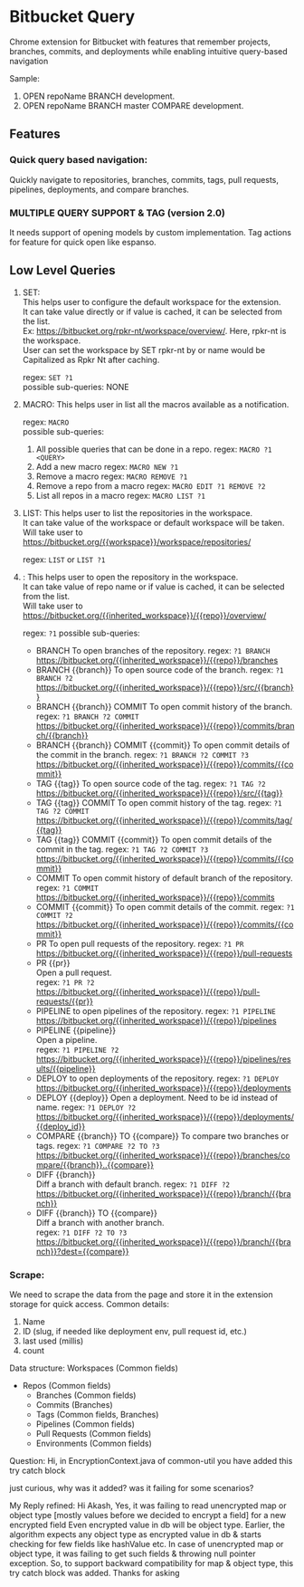# Bitbucket Query

Chrome extension for Bitbucket with features that remember projects, branches, commits, and deployments while enabling intuitive query-based navigation

Sample:

1. OPEN repoName BRANCH development.
2. OPEN repoName BRANCH master COMPARE development.

## Features
### **Quick query based navigation:**

Quickly navigate to repositories, branches, commits, tags, pull requests, pipelines, deployments, and compare branches.

### **MULTIPLE QUERY SUPPORT & TAG** (version 2.0)

It needs support of opening models by custom implementation. Tag actions for feature for quick open like espanso.

## Low Level Queries

1. SET:  
   This helps user to configure the default workspace for the extension.  
   It can take value directly or if value is cached, it can be selected from the list.  
   Ex: https://bitbucket.org/rpkr-nt/workspace/overview/. Here, rpkr-nt is the workspace.  
   User can set the workspace by SET rpkr-nt by or name would be Capitalized as Rpkr Nt after caching.  
   
   regex: `SET ?1`  
   possible sub-queries: NONE  

2. MACRO:
   This helps user in list all the macros available as a notification.

   regex: `MACRO`  
   possible sub-queries:  
      1. All possible queries that can be done in a repo.
         regex: `MACRO ?1 <QUERY>`
      2. Add a new macro
         regex: `MACRO NEW ?1`
      3. Remove a macro
         regex: `MACRO REMOVE ?1`
      4. Remove a repo from a macro
         regex: `MACRO EDIT ?1 REMOVE ?2`
      5. List all repos in a macro
         regex: `MACRO LIST ?1`

3. LIST:
   This helps user to list the repositories in the workspace.  
   It can take value of the workspace or default workspace will be taken.  
   Will take user to https://bitbucket.org/{{workspace}}/workspace/repositories/  

   regex: `LIST` or `LIST ?1`  

4. <repo>:
   This helps user to open the repository in the workspace.  
   It can take value of repo name or if value is cached, it can be selected from the list.   
   Will take user to https://bitbucket.org/{{inherited_workspace}}/{{repo}}/overview/  

   regex: `?1`
   possible sub-queries:
   - BRANCH
     To open branches of the repository.
     regex: `?1 BRANCH`
     https://bitbucket.org/{{inherited_workspace}}/{{repo}}/branches
   - BRANCH {{branch}}
     To open source code of the branch.
     regex: `?1 BRANCH ?2`
     https://bitbucket.org/{{inherited_workspace}}/{{repo}}/src/{{branch}}
   - BRANCH {{branch}} COMMIT
     To open commit history of the branch.
     regex: `?1 BRANCH ?2 COMMIT`
     https://bitbucket.org/{{inherited_workspace}}/{{repo}}/commits/branch/{{branch}}
   - BRANCH {{branch}} COMMIT {{commit}}
     To open commit details of the commit in the branch.
     regex: `?1 BRANCH ?2 COMMIT ?3`
     https://bitbucket.org/{{inherited_workspace}}/{{repo}}/commits/{{commit}}
   - TAG {{tag}}
     To open source code of the tag.
     regex: `?1 TAG ?2`
     https://bitbucket.org/{{inherited_workspace}}/{{repo}}/src/{{tag}}
   - TAG {{tag}} COMMIT
     To open commit history of the tag.
     regex: `?1 TAG ?2 COMMIT`
     https://bitbucket.org/{{inherited_workspace}}/{{repo}}/commits/tag/{{tag}}
   - TAG {{tag}} COMMIT {{commit}}
     To open commit details of the commit in the tag.
     regex: `?1 TAG ?2 COMMIT ?3`
     https://bitbucket.org/{{inherited_workspace}}/{{repo}}/commits/{{commit}}
   - COMMIT
     To open commit history of default branch of the repository.
     regex: `?1 COMMIT`
     https://bitbucket.org/{{inherited_workspace}}/{{repo}}/commits
   - COMMIT {{commit}}
     To open commit details of the commit.
     regex: `?1 COMMIT ?2`
     https://bitbucket.org/{{inherited_workspace}}/{{repo}}/commits/{{commit}}
   - PR
     To open pull requests of the repository.
     regex: `?1 PR`
     https://bitbucket.org/{{inherited_workspace}}/{{repo}}/pull-requests
   - PR {{pr}}  
     Open a pull request.  
     regex: `?1 PR ?2`
     https://bitbucket.org/{{inherited_workspace}}/{{repo}}/pull-requests/{{pr}}
   - PIPELINE
     to open pipelines of the repository.
     regex: `?1 PIPELINE`
     https://bitbucket.org/{{inherited_workspace}}/{{repo}}/pipelines
   - PIPELINE {{pipeline}}  
     Open a pipeline.  
     regex: `?1 PIPELINE ?2`
     https://bitbucket.org/{{inherited_workspace}}/{{repo}}/pipelines/results/{{pipeline}}
   - DEPLOY
     to open deployments of the repository.
     regex: `?1 DEPLOY`
     https://bitbucket.org/{{inherited_workspace}}/{{repo}}/deployments
   - DEPLOY {{deploy}}
     Open a deployment.
     Need to be id instead of name.
     regex: `?1 DEPLOY ?2`
     https://bitbucket.org/{{inherited_workspace}}/{{repo}}/deployments/{{deploy_id}}
   - COMPARE {{branch}} TO {{compare}}
     To compare two branches or tags.
     regex: `?1 COMPARE ?2 TO ?3`
     https://bitbucket.org/{{inherited_workspace}}/{{repo}}/branches/compare/{{branch}}..{{compare}}
   - DIFF {{branch}}  
     Diff a branch with default branch.
     regex: `?1 DIFF ?2`
     https://bitbucket.org/{{inherited_workspace}}/{{repo}}/branch/{{branch}}
   - DIFF {{branch}} TO {{compare}}  
     Diff a branch with another branch.  
     regex: `?1 DIFF ?2 TO ?3`
     https://bitbucket.org/{{inherited_workspace}}/{{repo}}/branch/{{branch}}?dest={{compare}}

### Scrape:
We need to scrape the data from the page and store it in the extension storage for quick access.
Common details:
1. Name
2. ID (slug, if needed like deployment env, pull request id, etc.)
3. last used (millis)
4. count

Data structure:
Workspaces (Common fields)
  - Repos (Common fields)
    - Branches (Common fields)
    - Commits (Branches)
    - Tags (Common fields, Branches)
    - Pipelines (Common fields)
    - Pull Requests (Common fields)
    - Environments (Common fields)




Question:
Hi,
in EncryptionContext.java of common-util
you have added this try catch block

just curious, why was it added? was it failing for some scenarios?

My Reply refined:
Hi Akash,
Yes, it was failing to read unencrypted map or object type [mostly values before we decided to encrypt a field] for a new encrypted field
Even encrypted value in db will be object type.
Earlier, the algorithm expects any object type as encrypted value in db & starts checking for few fields like hashValue etc.
In case of unencrypted map or object type, it was failing to get such fields & throwing null pointer exception.
So, to support backward compatibility for map & object type, this try catch block was added.
Thanks for asking